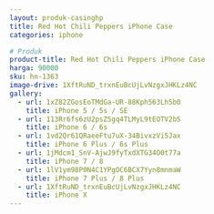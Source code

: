 ```yaml
---
layout: produk-casinghp
title: Red Hot Chili Peppers iPhone Case
categories: iphone

# Produk
product-title: Red Hot Chili Peppers iPhone Case
harga: 90000
sku: hn-1363
image-drive: 1XftRuND_trxnEuBcUjLvNzgxJHKLz4NC
gallery:
  - url: 1xZ82ZGosEoTMdGa-UR-88Kph563Lh5b0
    title: iPhone 5 / 5s / SE
  - url: 113Rr6fs6zU2psZSgq4TLMyL9tEOTV2bS
    title: iPhone 6 / 6s
  - url: 1vd2Qr61QRaeeFtu7uX-34BivxzVi5Jax
    title: iPhone 6 Plus / 6s Plus
  - url: 1jMdcm1_SnV-AjwJ9fyTxdXTG34O0t77a
    title: iPhone 7 / 8
  - url: 1lV1ym98P0N4C1YPgOC6BCX7Yyn8mnmaW
    title: iPhone 7 Plus / 8 Plus
  - url: 1XftRuND_trxnEuBcUjLvNzgxJHKLz4NC
    title: iPhone X
---
```

